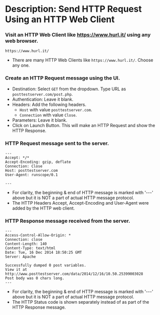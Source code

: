 # Description: Send HTTP Request Using an HTTP Web Client

### Visit an HTTP Web Client like https://www.hurl.it/ using any web browser.
```
https://www.hurl.it/
```
- There are many HTTP Web Clients like `https://www.hurl.it/`. Choose any one.

### Create an HTTP Request message using the UI.
- Destination: Select `GET` from the dropdown. Type URL as `posttestserver.com/post.php`.
- Authentication: Leave it blank.
- Headers: Add the following headers.
    - `Host` with value `posttestserver.com`.
    - `Connection` with value `Close`.
- Parameters: Leave it blank.
- Click on Launch Button. This will make an HTTP Request and show the HTTP Response.

### HTTP Request message sent to the server.
```
---
Accept: */*
Accept-Encoding: gzip, deflate
Connection: Close
Host: posttestserver.com
User-Agent: runscope/0.1

---
```
- For clarity, the beginning & end of HTTP message is marked with '---' above but it is NOT a part of actual HTTP message protocol.
- The HTTP Headers Accept, Accept-Encoding and User-Agent were added by the HTTP web client.

### HTTP Response message received from the server.
```
---
Access-Control-Allow-Origin: *
Connection: close
Content-Length: 140
Content-Type: text/html
Date: Tue, 16 Dec 2014 18:50:25 GMT
Server: Apache

Successfully dumped 0 post variables.
View it at http://www.posttestserver.com/data/2014/12/16/10.50.25399003028
Post body was 0 chars long.
---
```
- For clarity, the beginning & end of HTTP message is marked with '---' above but it is NOT a part of actual HTTP message protocol.
- The HTTP Status code is shown separately instead of as part of the HTTP Response message.
